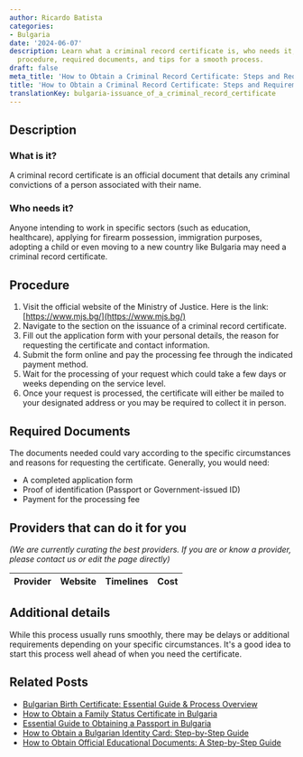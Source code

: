 ```yaml
---
author: Ricardo Batista
categories:
- Bulgaria
date: '2024-06-07'
description: Learn what a criminal record certificate is, who needs it, the application
  procedure, required documents, and tips for a smooth process.
draft: false
meta_title: 'How to Obtain a Criminal Record Certificate: Steps and Requirements'
title: 'How to Obtain a Criminal Record Certificate: Steps and Requirements'
translationKey: bulgaria-issuance_of_a_criminal_record_certificate
---
```


## Description
### What is it?
A criminal record certificate is an official document that details any criminal convictions of a person associated with their name. 

### Who needs it?
Anyone intending to work in specific sectors (such as education, healthcare), applying for firearm possession, immigration purposes, adopting a child or even moving to a new country like Bulgaria may need a criminal record certificate.

## Procedure
1. Visit the official website of the Ministry of Justice. Here is the link: [https://www.mjs.bg/](https://www.mjs.bg/)
2. Navigate to the section on the issuance of a criminal record certificate. 
3. Fill out the application form with your personal details, the reason for requesting the certificate and contact information.
4. Submit the form online and pay the processing fee through the indicated payment method.
5. Wait for the processing of your request which could take a few days or weeks depending on the service level.
6. Once your request is processed, the certificate will either be mailed to your designated address or you may be required to collect it in person.

## Required Documents
The documents needed could vary according to the specific circumstances and reasons for requesting the certificate. Generally, you would need:
- A completed application form
- Proof of identification (Passport or Government-issued ID)
- Payment for the processing fee

## Providers that can do it for you

_(We are currently curating the best providers. If you are or know a provider, please contact us or edit the page directly)_

| Provider        |     Website     |     Timelines    |       Cost      |
| :-------------: | :-------------: |  :-------------: | :-------------: |

## Additional details
While this process usually runs smoothly, there may be delays or additional requirements depending on your specific circumstances. It's a good idea to start this process well ahead of when you need the certificate.
## Related Posts

- [Bulgarian Birth Certificate: Essential Guide & Process Overview](https://tramitit.com/guides/bulgaria/issuance_of_a_birth_certificate/)
- [How to Obtain a Family Status Certificate in Bulgaria](https://tramitit.com/guides/bulgaria/issuance_of_a_family_status_certificate/)
- [Essential Guide to Obtaining a Passport in Bulgaria](https://tramitit.com/guides/bulgaria/issuance_of_a_passport/)
- [How to Obtain a Bulgarian Identity Card: Step-by-Step Guide](https://tramitit.com/guides/bulgaria/issuance_of_an_identity_card/)
- [How to Obtain Official Educational Documents: A Step-by-Step Guide](https://tramitit.com/guides/bulgaria/issuance_of_an_educational_document/)